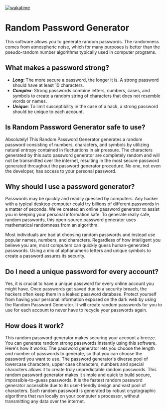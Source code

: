 <a href="https://wakatime.com/badge/github/Verisimilitude11/Random-Password-Generator"><img src="https://wakatime.com/badge/github/Verisimilitude11/Random-Password-Generator.svg" alt="wakatime"></a>

# Random Password Generator
This software allows you to generate random passwords. The randomness comes from atmospheric noise, which for many purposes is better than the pseudo-random number algorithms typically used in computer programs.

## What makes a password strong?
* _**Long**_: The more secure a password, the longer it is. A strong password should have at least 10 characters.
* _**Complex**_: Strong passwords combine letters, numbers, cases, and symbols to create a random string of characters that does not resemble words or names.
* _**Unique**_: To limit susceptibility in the case of a hack, a strong password should be unique to each account.

## Is Random Password Generator safe to use?
Absolutely! This Random Password Generator generates a random password consisting of numbers, characters, and symbols by utilizing natural entropy contained in fluctuations in air pressure. The characters generated by this auto password generator are completely random and will not be transmitted over the internet, resulting in the most secure password generated throughout the password generator procedure. No one, not even the developer, has access to your personal password.

## Why should I use a password generator?
Passwords may be quickly and readily guessed by computers. Any hacker with a typical desktop computer could try billions of different passwords in a matter of seconds. We've created an online password generator to assist you in keeping your personal information safe. To generate really safe, random passwords, this open-source password generator uses mathematical randomness from an algorithm.

Most individuals are bad at choosing random passwords and instead use popular names, numbers, and characters. Regardless of how intelligent you believe you are, most computers can quickly guess human-generated passwords. Using a mix of alphanumeric letters and unique symbols to create a password assures its security.

## Do I need a unique password for every account?
Yes, it is crucial to have a unique password for every online account you might have. Once passwords get saved due to a security breach, the hackers often keep them in a leaked password database. Protect yourself from having your personal information exposed on the dark web by using the Random Password Generator. It will create random passwords for you to use for each account to never have to recycle your passwords again.

## How does it work?
This random password generator makes securing your account a breeze. You can generate random strong passwords instantly using this software. Here's how it works:
The password generator lets you choose the length and number of passwords to generate, so that you can choose the password you want to use.
The password generator's diverse pool of lowercase characters, upper case characters, numbers and special characters allows it to create truly unpredictable random passwords.
This random password generator makes it simple and quick to build secure, impossible-to-guess passwords. It is the fastest random password generator accessible due to its user-friendly design and vast pool of characters.
Each random password is generated by robust cryptographic algorithms that run locally on your computer's processor, without transmitting any data over the internet.
